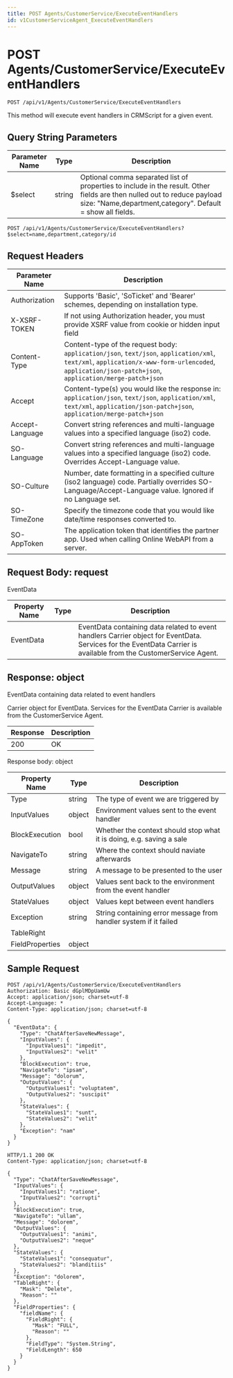 ```yaml
---
title: POST Agents/CustomerService/ExecuteEventHandlers
id: v1CustomerServiceAgent_ExecuteEventHandlers
---
```


# POST Agents/CustomerService/ExecuteEventHandlers

```http
POST /api/v1/Agents/CustomerService/ExecuteEventHandlers
```

This method will execute event handlers in CRMScript for a given event.







## Query String Parameters

| Parameter Name | Type |  Description |
|----------------|------|--------------|
| $select | string |  Optional comma separated list of properties to include in the result. Other fields are then nulled out to reduce payload size: "Name,department,category". Default = show all fields. |

```http
POST /api/v1/Agents/CustomerService/ExecuteEventHandlers?$select=name,department,category/id
```


## Request Headers

| Parameter Name | Description |
|----------------|-------------|
| Authorization  | Supports 'Basic', 'SoTicket' and 'Bearer' schemes, depending on installation type. |
| X-XSRF-TOKEN   | If not using Authorization header, you must provide XSRF value from cookie or hidden input field |
| Content-Type | Content-type of the request body: `application/json`, `text/json`, `application/xml`, `text/xml`, `application/x-www-form-urlencoded`, `application/json-patch+json`, `application/merge-patch+json` |
| Accept         | Content-type(s) you would like the response in: `application/json`, `text/json`, `application/xml`, `text/xml`, `application/json-patch+json`, `application/merge-patch+json` |
| Accept-Language | Convert string references and multi-language values into a specified language (iso2) code. |
| SO-Language | Convert string references and multi-language values into a specified language (iso2) code. Overrides Accept-Language value. |
| SO-Culture | Number, date formatting in a specified culture (iso2 language) code. Partially overrides SO-Language/Accept-Language value. Ignored if no Language set. |
| SO-TimeZone | Specify the timezone code that you would like date/time responses converted to. |
| SO-AppToken | The application token that identifies the partner app. Used when calling Online WebAPI from a server. |

## Request Body: request  

EventData 

| Property Name | Type |  Description |
|----------------|------|--------------|
| EventData |  | EventData containing data related to event handlers <para /> Carrier object for EventData. Services for the EventData Carrier is available from the <see cref="T:SuperOffice.CRM.Services.ICustomerServiceAgent">CustomerService Agent</see>. |


## Response: object

EventData containing data related to event handlers



Carrier object for EventData.
Services for the EventData Carrier is available from the <see cref="T:SuperOffice.CRM.Services.ICustomerServiceAgent">CustomerService Agent</see>.

| Response | Description |
|----------------|-------------|
| 200 | OK |

Response body: object

| Property Name | Type |  Description |
|----------------|------|--------------|
| Type | string | The type of event we are triggered by |
| InputValues | object | Environment values sent to the event handler |
| BlockExecution | bool | Whether the context should stop what it is doing, e.g. saving a sale |
| NavigateTo | string | Where the context should naviate afterwards |
| Message | string | A message to be presented to the user |
| OutputValues | object | Values sent back to the environment from the event handler |
| StateValues | object | Values kept between event handlers |
| Exception | string | String containing error message from handler system if it failed |
| TableRight |  |  |
| FieldProperties | object |  |

## Sample Request

```http!
POST /api/v1/Agents/CustomerService/ExecuteEventHandlers
Authorization: Basic dGplMDpUamUw
Accept: application/json; charset=utf-8
Accept-Language: *
Content-Type: application/json; charset=utf-8

{
  "EventData": {
    "Type": "ChatAfterSaveNewMessage",
    "InputValues": {
      "InputValues1": "impedit",
      "InputValues2": "velit"
    },
    "BlockExecution": true,
    "NavigateTo": "ipsam",
    "Message": "dolorum",
    "OutputValues": {
      "OutputValues1": "voluptatem",
      "OutputValues2": "suscipit"
    },
    "StateValues": {
      "StateValues1": "sunt",
      "StateValues2": "velit"
    },
    "Exception": "nam"
  }
}
```

```http_
HTTP/1.1 200 OK
Content-Type: application/json; charset=utf-8

{
  "Type": "ChatAfterSaveNewMessage",
  "InputValues": {
    "InputValues1": "ratione",
    "InputValues2": "corrupti"
  },
  "BlockExecution": true,
  "NavigateTo": "ullam",
  "Message": "dolorem",
  "OutputValues": {
    "OutputValues1": "animi",
    "OutputValues2": "neque"
  },
  "StateValues": {
    "StateValues1": "consequatur",
    "StateValues2": "blanditiis"
  },
  "Exception": "dolorem",
  "TableRight": {
    "Mask": "Delete",
    "Reason": ""
  },
  "FieldProperties": {
    "fieldName": {
      "FieldRight": {
        "Mask": "FULL",
        "Reason": ""
      },
      "FieldType": "System.String",
      "FieldLength": 650
    }
  }
}
```